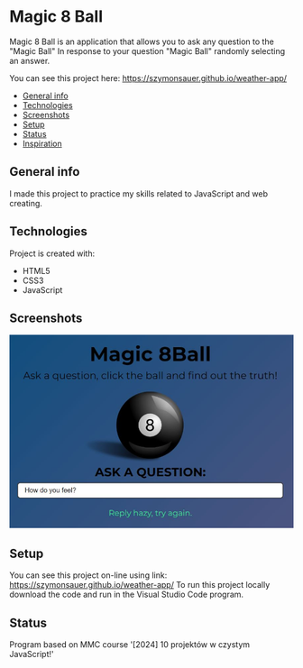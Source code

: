 # Magic 8 Ball
Magic 8 Ball is an application that allows you to ask any question to the "Magic Ball"
In response to your question "Magic Ball" randomly selecting an answer. 

You can see this project here: https://szymonsauer.github.io/weather-app/

* [General info](#general-info)
* [Technologies](#technologies)
* [Screenshots](#screenshots)
* [Setup](#setup)
* [Status](#status)
* [Inspiration](#inspiration)

## General info
I made this project to practice my skills related to JavaScript and web creating. 

## Technologies
Project is created with:
* HTML5
* CSS3
* JavaScript

## Screenshots
![Example screenshot](./img/1.JPG)

## Setup
You can see this project on-line using link: https://szymonsauer.github.io/weather-app/
To run this project locally download the code and run in the Visual Studio Code program. 

## Status
Program based on MMC course '[2024] 10 projektów w czystym JavaScript!'

